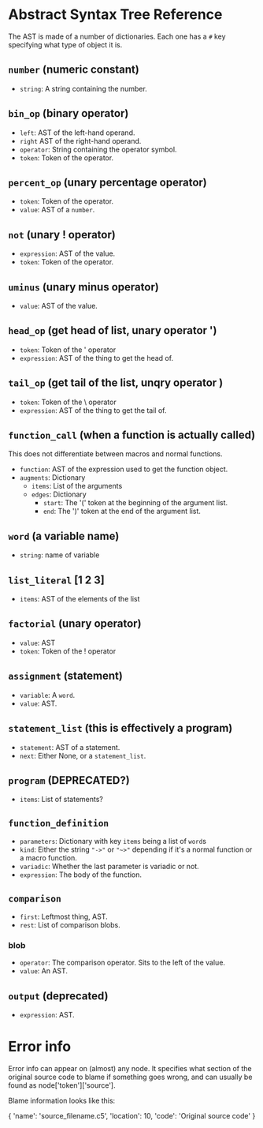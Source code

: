 # Abstract Syntax Tree Reference

The AST is made of a number of dictionaries. Each one has a `#` key specifying what type of object it is.

## `number` (numeric constant)

- `string`: A string containing the number.

## `bin_op` (binary operator)

- `left`: AST of the left-hand operand.
- `right` AST of the right-hand operand.
- `operator`: String containing the operator symbol.
- `token`: Token of the operator.

## `percent_op` (unary percentage operator)

- `token`: Token of the operator.
- `value`: AST of a `number`.

## `not` (unary ! operator)

- `expression`: AST of the value.
- `token`: Token of the operator.

## `uminus` (unary minus operator)

- `value`: AST of the value.

## `head_op` (get head of list, unary operator ')

- `token`: Token of the ' operator
- `expression`: AST of the thing to get the head of.

## `tail_op` (get tail of the list, unqry operator \)

- `token`: Token of the \ operator
- `expression`: AST of the thing to get the tail of.

## `function_call` (when a function is actually called)

This does not differentiate between macros and normal functions.

- `function`: AST of the expression used to get the function object.
- `augments`: Dictionary
	- `items`: List of the arguments
	- `edges`: Dictionary
		- `start`: The '(' token at the beginning of the argument list.
		- `end`: The ')' token at the end of the argument list.

## `word` (a variable name)

- `string`: name of variable

## `list_literal` [1 2 3]

- `items`: AST of the elements of the list

## `factorial` (unary operator)

- `value`: AST
- `token`: Token of the ! operator

## `assignment` (statement)

- `variable`:  A `word`.
- `value`: AST.

## `statement_list` (this is effectively a program)

- `statement`: AST of a statement.
- `next`: Either None, or a `statement_list`.

## `program` (DEPRECATED?)

- `items`: List of statements?

## `function_definition`

- `parameters`: Dictionary with key `items` being a list of `word`s
- `kind`: Either the string `"->"` or `"~>"` depending if it's a normal function or a macro function.
- `variadic`: Whether the last parameter is variadic or not.
- `expression`: The body of the function.

## `comparison`

- `first`: Leftmost thing, AST.
- `rest`: List of comparison blobs.

### blob

- `operator`: The comparison operator. Sits to the left of the value.
- `value`: An AST.

## `output` (deprecated)

- `expression`: AST.

# Error info

Error info can appear on (almost) any node. It specifies what section of the original source code to blame if something goes wrong, and can usually be found as node\['token'\]\['source'\].

Blame information looks like this:

{
	'name': 'source_filename.c5',
	'location': 10,
	'code': 'Original source code'
}
